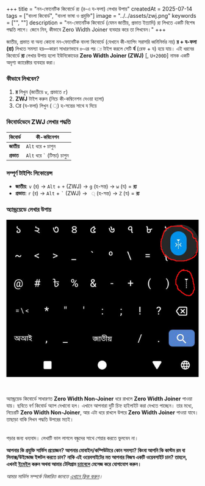 +++
title = "নন-ফোনেটিক কিবোর্ডে র‍্য (র-এ য-ফলা) লেখার উপায়"
createdAt = 2025-07-14
tags = ["বাংলা কিবোর্ড", "বাংলা ভাষা ও প্রযুক্তি"]
image = "../../assets/zwj.png"
keywords = ["", ""]
description = "নন-ফোনেটিক কিবোর্ডে (যেমন জাতীয়, প্রভাত ইত্যাদি) র‍্য লিখতে একটি বিশেষ পদ্ধতি লাগে। জেনে নিন, কীভাবে Zero Width Joiner ব্যবহার করে তা লিখবেন।"
+++

জাতীয়, প্রভাত বা অন্য কোনো নন-ফোনেটিক বাংলা কিবোর্ডে (যেখানে কী-ম্যাপিং সরাসরি ধ্বনিনির্ভর নয়) **র + য-ফলা (র‍্য)** লিখতে সমস্যা হয়—কারণ সাধারণভাবে `র`-এর পর `্য` টাইপ করলে সেটি **র্য** (রেফ + য) হয়ে যায়। এই ধরনের কিবোর্ডে **র‍্য** লেখার উপায় হলো ইউনিকোডের **Zero Width Joiner (ZWJ)** [`‍`, `U+200D`] নামক একটি অদৃশ্য ক্যারেক্টার ব্যবহার করা।

### কীভাবে লিখবেন?

1. **র** লিখুন (জাতীয়ে `v`, প্রভাতে `r`)
2. **ZWJ** টাইপ করুন (নিচে কী-কম্বিনেশন দেওয়া হলো)
3. **্য** (য-ফলা) লিখুন ( ্) হ-সন্তের সাথে য দিয়ে

### কিবোর্ডভেদে ZWJ লেখার পদ্ধতি

| কিবোর্ড     | কী-কম্বিনেশন                           |
| ----------- | -------------------------------------- |
| **জাতীয়**   | `Alt` ধরে `+` চাপুন                    |
| **প্রভাত**  | `Alt` ধরে <code>`</code> (টিল্ডা) চাপুন |

### সম্পূর্ণ টাইপিং সিকোয়েন্স

- **জাতীয়**: `v` (র) → `Alt` + `+` (ZWJ) → `g` (হ-সন্ত) → `w` (য) = **র‍্য**
- **প্রভাত**: `r` (র) → `Alt` + <code>\`</code> (ZWJ) → ` ্` (হ-সন্ত) → `Z` (য) = **র‍্য**

### অ্যান্ড্রয়েডে লেখার উপায়

![বর্ণ কিবোর্ডে Zero WIdth Joiner](../../assets/borno-zwj.jpg)

<br>

অ্যান্ড্রয়েড কিবোর্ডে সাধারণত **Zero Width Non-Joiner** ধরে রাখলে **Zero Width Joiner** পাওয়া যায়। ছবিতে বর্ণ কিবোর্ড অ্যাপ দেখানো হল। এখানে আপনারা দুটি চিহ্ন হাইলাইট করা দেখতে পাচ্ছেন। তার মধ্যে, নিচেরটি **Zero Width Non-Joiner**, আর এটা ধরে রাখলে উপরে **Zero Width Joiner** পাওয়া যাবে।  তাছাড়া বাকি লিখন পদ্ধতি উপরের মতই।

<br>
পড়ার জন্য ধন্যবাদ। লেখাটি ভাল লাগলে বন্ধুদের সাথে শেয়ার করতে ভুলবেন না।

**আপনার কি প্রযুক্তি সার্ভিস প্রয়োজন? আপনার মোবাইল/কম্পিউটারে কোন সমস্যা? কিংবা আপনি কি কাস্টম রম বা লিনাক্স/উইন্ডোজ ইন্সটল করতে চান? নাকি এই ওয়েবসাইটের মত আপনার নিজস্ব একটি ওয়েবসাইট চান? তাহলে, এখনই [ইমেইল](mailto:khalidershell.duarg@slmail.me) করুন অথবা আমার টেলিগ্রাম [চ্যানেলে](https://t.me/khalidershell) মেসেজ করে যোগাযোগ করুন।**

*আমার সার্ভিস সম্পর্কে বিস্তারিত জানতে [এখানে ক্লিক করুন](https://blog.khalidrafi.me/bn/services)।*
